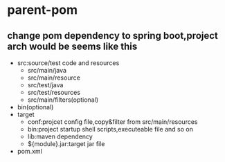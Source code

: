 # parent-pom
## change pom dependency to spring boot,project arch would be seems like this

* src:source/test code and resources
	*  src/main/java
	*  src/main/resource
	*  src/test/java
	*  src/test/resources
	*  src/main/filters(optional)
* bin(optional)
* target
	*  conf:projcet config file,copy&filter from src/main/resources
	*  bin:project startup shell scripts,executeable file and so on
	*  lib:maven dependency
	*  ${module}.jar:target jar file
* pom.xml